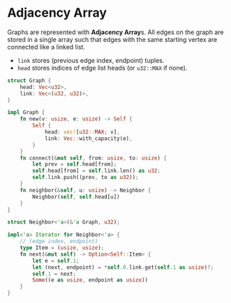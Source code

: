 # Adjacency Array

Graphs are represented with **Adjacency Array**s.
All edges on the graph are stored in a single array
such that edges with the same starting vertex are connected like a linked list.

- `link` stores (previous edge index, endpoint) tuples.
- `head` stores indices of edge list heads (or `u32::MAX` if none).

```rust
struct Graph {
    head: Vec<u32>,
    link: Vec<(u32, u32)>,
}

impl Graph {
    fn new(v: usize, e: usize) -> Self {
        Self {
            head: vec![u32::MAX; v],
            link: Vec::with_capacity(e),
        }
    }
    fn connect(&mut self, from: usize, to: usize) {
        let prev = self.head[from];
        self.head[from] = self.link.len() as u32;
        self.link.push((prev, to as u32));
    }
    fn neighbor(&self, u: usize) -> Neighbor {
        Neighbor(self, self.head[u])
    }
}

struct Neighbor<'a>(&'a Graph, u32);

impl<'a> Iterator for Neighbor<'a> {
    // (edge index, endpoint)
    type Item = (usize, usize);
    fn next(&mut self) -> Option<Self::Item> {
        let e = self.1;
        let (next, endpoint) = *self.0.link.get(self.1 as usize)?;
        self.1 = next;
        Some((e as usize, endpoint as usize))
    }
}
```
